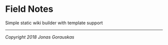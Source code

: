 # Field Notes

Simple static wiki builder with template support

----

_Copyright 2018 Jonas Gorauskas_